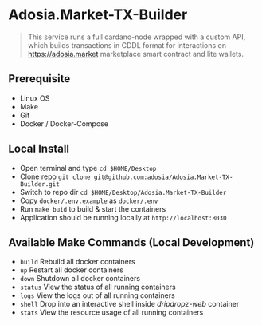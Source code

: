 # Adosia.Market-TX-Builder
>This service runs a full cardano-node wrapped with a custom API, which builds transactions in CDDL format for interactions on https://adosia.market marketplace smart contract and lite wallets.

## Prerequisite
- Linux OS
- Make
- Git
- Docker / Docker-Compose

## Local Install
- Open terminal and type `cd $HOME/Desktop`
- Clone repo `git clone git@github.com:adosia/Adosia.Market-TX-Builder.git`
- Switch to repo dir `cd $HOME/Desktop/Adosia.Market-TX-Builder`
- Copy `docker/.env.example` as `docker/.env`
- Run `make buid` to build & start the containers
- Application should be running locally at `http://localhost:8030`

## Available Make Commands (Local Development)
* `build` Rebuild all docker containers
* `up` Restart all docker containers
* `down` Shutdown all docker containers
* `status` View the status of all running containers
* `logs` View the logs out of all running containers
* `shell` Drop into an interactive shell inside _dripdropz-web_ container
* `stats` View the resource usage of all running containers

